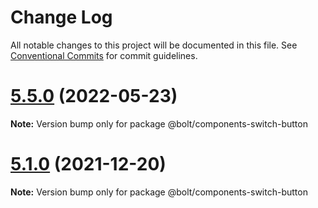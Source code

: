# Change Log

All notable changes to this project will be documented in this file.
See [Conventional Commits](https://conventionalcommits.org) for commit guidelines.

# [5.5.0](https://github.com/bolt-design-system/bolt/tree/master/packages/components/bolt-switch-button/compare/v5.4.0...v5.5.0) (2022-05-23)

**Note:** Version bump only for package @bolt/components-switch-button





# [5.1.0](https://github.com/bolt-design-system/bolt/tree/master/packages/components/bolt-switch-button/compare/v5.0.1...v5.1.0) (2021-12-20)

**Note:** Version bump only for package @bolt/components-switch-button
